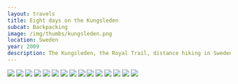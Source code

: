 ```yaml
--- 
layout: travels
title: Eight days on the Kungsleden
subcat: Backpacking
image: /img/thumbs/kungsleden.png
location: Sweden
year: 2009
description: The Kungsleden, the Royal Trail, distance hiking in Sweden.
---
```


 <img src="https://lh5.googleusercontent.com/-9PSAaLSyU9o/T1vbbSlMLWI/AAAAAAAABg8/Aob2Jdl6D-k/w391-h521-no/DSCF2943.JPG">

 <img src="https://lh6.googleusercontent.com/-n6NWbw5ggeE/T1vbb4yrtOI/AAAAAAAABhM/hMNGs8lDH9U/w600-h450-no/DSCF2951.JPG">

 <img src="https://lh3.googleusercontent.com/-X3c98VnjAYE/T1vbcWqDxaI/AAAAAAAABhk/cVFvelZh4dI/w389-h521-no/DSCF2960.JPG">

 <img src="https://lh6.googleusercontent.com/-3qU_PBya2E0/T1vbc-djUlI/AAAAAAAABh0/bl3gqMyCCLQ/w600-h450-no/DSCF2962.JPG">

 <img src="https://lh3.googleusercontent.com/-mYyDruFyRds/T1vbddmu2II/AAAAAAAABiQ/bLKPcr3EFVA/w600-h450-no/DSCF2975.JPG">

 <img src="https://lh6.googleusercontent.com/-_6oKn7bjWwI/T1vbeH3ziSI/AAAAAAAABi4/WcWSSRQS_AA/w389-h521-no/DSCF2989.JPG">

 <img src="https://lh6.googleusercontent.com/-VWv9lhO9Qis/T1vbef6ZBvI/AAAAAAAABi0/Y4zUwUEtaMM/w600-h450-no/DSCF2990.JPG">

 <img src="https://lh6.googleusercontent.com/-jgSrVcDa7Wg/T1vbekccZRI/AAAAAAAABjQ/X6qtDgYxJZQ/w600-h450-no/DSCF3015.JPG">

 <img src="https://lh3.googleusercontent.com/-7pJDcsFFOas/T1vbfPfjXEI/AAAAAAAABjc/pUXLVikw6Ig/w600-h450-no/DSCF3019.JPG">

 <img src="https://lh5.googleusercontent.com/-5iYtYyVkhLE/T1vbfanICfI/AAAAAAAABjs/JY2lwTkmA_M/w600-h450-no/DSCF3030.JPG">

 <img src="https://lh3.googleusercontent.com/-QVBiHCCEvkY/T1vbfXNihzI/AAAAAAAABjw/ljIpI2F5uWU/w600-h450-no/DSCF3033.JPG">

 <img src="https://lh4.googleusercontent.com/-KkrjevxfmFw/T1vbfq46XLI/AAAAAAAABj8/epNTlXScpgo/w600-h450-no/DSCF3038.JPG">

 <img src="https://lh5.googleusercontent.com/-UJ1jkJKxhag/T1vbf_KiZpI/AAAAAAAABkI/5SKpnzfa5QU/w600-h450-no/DSCF3041.JPG">

 <img src="https://lh4.googleusercontent.com/-WeDaO7T8rDo/T1vbgKvobNI/AAAAAAAABkY/eEVJ4NLuquQ/w600-h450-no/DSCF3052.JPG">

 <img src="https://lh3.googleusercontent.com/-DUejXUHFuCw/T1vbgsvlvxI/AAAAAAAABks/nh62IJRV1Ec/w600-h450-no/DSCF3063.JPG">


